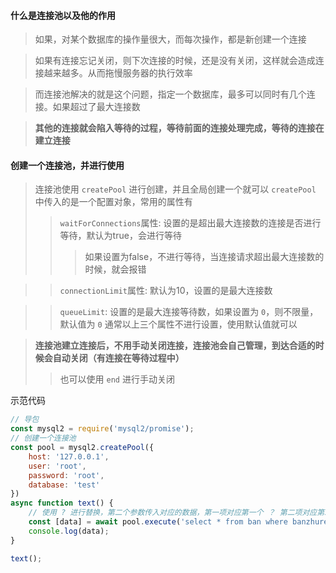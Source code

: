 


#### 什么是连接池以及他的作用
> 如果，对某个数据库的操作量很大，而每次操作，都是新创建一个连接

> 如果有连接忘记关闭，则下次连接的时候，还是没有关闭，这样就会造成连接越来越多。从而拖慢服务器的执行效率

> 而连接池解决的就是这个问题，指定一个数据库，最多可以同时有几个连接。如果超过了最大连接数

> **其他的连接就会陷入等待的过程，等待前面的连接处理完成，等待的连接在建立连接**




#### 创建一个连接池，并进行使用
> 连接池使用 `createPool` 进行创建，并且全局创建一个就可以
> `createPool` 中传入的是一个配置对象，常用的属性有
>> `waitForConnections`属性: 设置的是超出最大连接数的连接是否进行等待，默认为true，会进行等待
>>> 如果设置为false，不进行等待，当连接请求超出最大连接数的时候，就会报错

>> `connectionLimit`属性: 默认为10，设置的是最大连接数

>> `queueLimit`: 设置的是最大连接等待数，如果设置为 `0`，则不限量，默认值为 `0`
>> 通常以上三个属性不进行设置，使用默认值就可以

> **连接池建立连接后，不用手动关闭连接，连接池会自己管理，到达合适的时候会自动关闭（有连接在等待过程中）**
>> 也可以使用 `end` 进行手动关闭

示范代码
```js
// 导包
const mysql2 = require('mysql2/promise');
// 创建一个连接池
const pool = mysql2.createPool({
    host: '127.0.0.1',
    user: 'root',
    password: 'root',
    database: 'test'
})
async function text() {
    // 使用 ? 进行替换，第二个参数传入对应的数据，第一项对应第一个 ？ 第二项对应第二个 ？ 以此类推
    const [data] = await pool.execute('select * from ban where banzhuren = ?', ['呵呵']);
    console.log(data);
}

text();
```